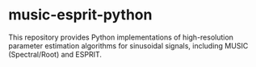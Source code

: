 # music-esprit-python
This repository provides Python implementations of high-resolution parameter estimation algorithms for sinusoidal signals, including MUSIC (Spectral/Root) and ESPRIT.
